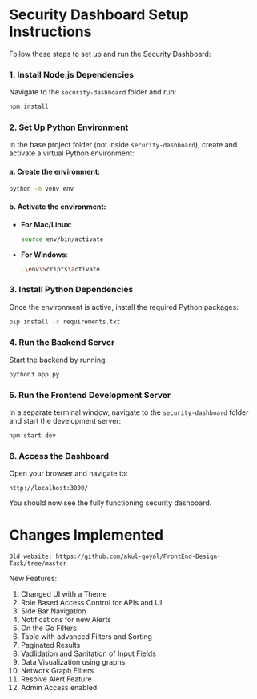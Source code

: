
# Security Dashboard Setup Instructions

Follow these steps to set up and run the Security Dashboard:

### 1. Install Node.js Dependencies
Navigate to the `security-dashboard` folder and run:

```bash
npm install
```

### 2. Set Up Python Environment
In the base project folder (not inside `security-dashboard`), create and activate a virtual Python environment:

#### a. Create the environment:
```bash
python -m venv env
```

#### b. Activate the environment:
- **For Mac/Linux**:
  ```bash
  source env/bin/activate
  ```
- **For Windows**:
  ```bash
  .\env\Scripts\activate
  ```

### 3. Install Python Dependencies
Once the environment is active, install the required Python packages:

```bash
pip install -r requirements.txt
```

### 4. Run the Backend Server
Start the backend by running:

```bash
python3 app.py
```

### 5. Run the Frontend Development Server
In a separate terminal window, navigate to the `security-dashboard` folder and start the development server:

```bash
npm start dev
```

### 6. Access the Dashboard
Open your browser and navigate to:

```
http://localhost:3000/
```

You should now see the fully functioning security dashboard.


# Changes Implemented
```
Old website: https://github.com/akul-goyal/FrontEnd-Design-Task/tree/master
```

New Features:
1)  Changed UI with a Theme
2)  Role Based Access Control for APIs and UI
3)  Side Bar Navigation
4)  Notifications for new Alerts
5)  On the Go Filters
6)  Table with advanced Filters and Sorting
7)  Paginated Results
8)  Vadlidation and Sanitation of Input Fields
9)  Data Visualization using graphs
10) Network Graph Filters
11) Resolve Alert Feature
12) Admin Access enabled

```